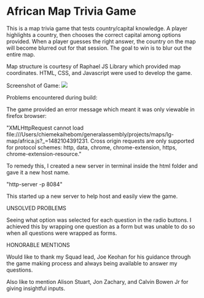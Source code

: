 # African Map Trivia Game

This is a map trivia game that tests country/capital knowledge. A player highlights a country, then chooses the correct capital among options provided. When a player guesses the right answer, 
the country on the map will become blurred out for that session. The goal to win is to blur out the
entire map.

Map structure is courtesy of Raphael JS Library which provided map coordinates.
HTML, CSS, and Javascript were used to develop the game.

Screenshot of Game:
<img src="Screenshot 2016-12-18 21.10.48">


Problems encountered during build:

The game provided an error message which meant it was only viewable in firefox browser:

"XMLHttpRequest cannot load file:///Users/chiemekaihebom/generalassembly/projects/maps/lg-map/africa.js?_=1482104391231. Cross origin requests are only supported for protocol schemes: http, data, chrome, chrome-extension, https, chrome-extension-resource."

To remedy this, I created a new server in terminal inside the html folder and gave it a new host name. 

"http-server -p 8084"

This started up a new server to help host and easily view the game. 

UNSOLVED PROBLEMS

Seeing what option was selected for each question in the radio buttons. I achieved this by wrapping
one question as a form but was unable to do so when all questions were wrapped as forms. 

HONORABLE MENTIONS

Would like to thank my Squad lead, Joe Keohan for his guidance through the game making process and always being available to answer my questions.

Also like to mention Alison Stuart, Jon Zachary, and Calvin Bowen Jr for giving insightful inputs.



